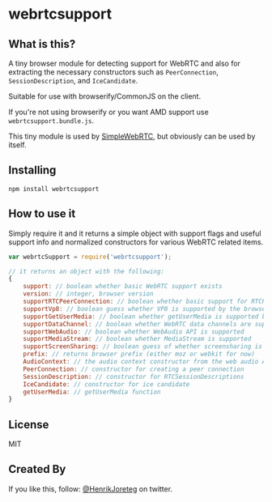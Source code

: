 # webrtcsupport

## What is this?

A tiny browser module for detecting support for WebRTC and also for extracting the necessary constructors such as `PeerConnection`, `SessionDescription`, and `IceCandidate`.

Suitable for use with browserify/CommonJS on the client. 

If you're not using browserify or you want AMD support use `webrtcsupport.bundle.js`.

This tiny module is used by [SimpleWebRTC](http://simplewebrtc.com), but obviously can be used by itself.

## Installing

```
npm install webrtcsupport
```

## How to use it

Simply require it and it returns a simple object with support flags and useful support info and normalized constructors for various WebRTC related items.

```js
var webrtcSupport = require('webrtcsupport');

// it returns an object with the following:
{
    support: // boolean whether basic WebRTC support exists
    version: // integer, browser version
    supportRTCPeerConnection: // boolean whether basic support for RTCPeerConnection exists
    supportVp8: // boolean guess whether VP8 is supported by the browser
    supportGetUserMedia: // boolean whether getUserMedia is supported by the browser
    supportDataChannel: // boolean whether WebRTC data channels are supported
    supportWebAudio: // boolean whether WebAudio API is supported
    supportMediaStream: // boolean whether MediaStream is supported
    supportScreenSharing: // boolean guess of whether screensharing is supported,
    prefix: // returns browser prefix (either moz or webkit for now)
    AudioContext: // the audio context constructor from the web audio API
    PeerConnection: // constructor for creating a peer connection
    SessionDescription: // constructor for RTCSessionDescriptions
    IceCandidate: // constructor for ice candidate
    getUserMedia: // getUserMedia function
}

```

## License

MIT

## Created By

If you like this, follow: [@HenrikJoreteg](http://twitter.com/henrikjoreteg) on twitter.


